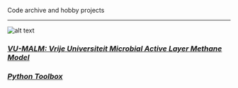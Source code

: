 Code archive and hobby projects

---

![alt text]([http://url/to/img.png](https://www.dropbox.com/scl/fi/vj3hxyc4006p208jub40o/369b.png?rlkey=w5sp8bhrq5satasbuvfnyit8t&st=he14kfdi&dl=0))

### _[VU-MALM: Vrije Universiteit Microbial Active Layer Methane Model](vu_malm.md)_

### _[Python Toolbox](python_toolbox.md)_
